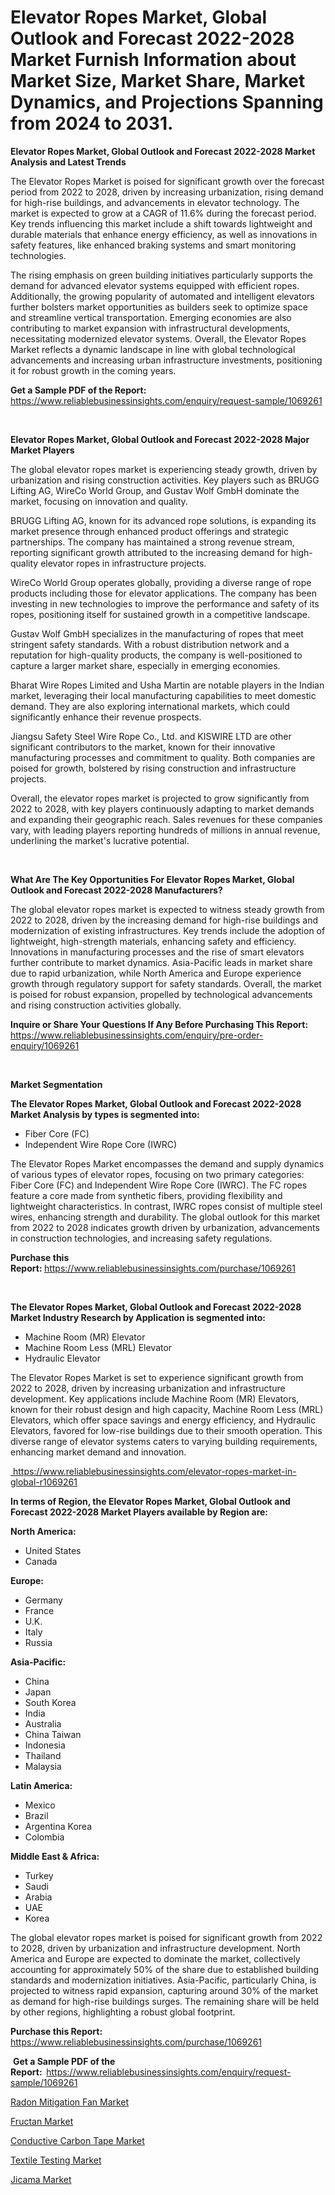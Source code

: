 <p><h1>Elevator Ropes Market, Global Outlook and Forecast 2022-2028 Market Furnish Information about Market Size, Market Share, Market Dynamics, and Projections Spanning from 2024 to 2031.</h1></p><p><strong>Elevator Ropes Market, Global Outlook and Forecast 2022-2028 Market Analysis and Latest Trends</strong></p>
<p><p>The Elevator Ropes Market is poised for significant growth over the forecast period from 2022 to 2028, driven by increasing urbanization, rising demand for high-rise buildings, and advancements in elevator technology. The market is expected to grow at a CAGR of 11.6% during the forecast period. Key trends influencing this market include a shift towards lightweight and durable materials that enhance energy efficiency, as well as innovations in safety features, like enhanced braking systems and smart monitoring technologies.</p><p>The rising emphasis on green building initiatives particularly supports the demand for advanced elevator systems equipped with efficient ropes. Additionally, the growing popularity of automated and intelligent elevators further bolsters market opportunities as builders seek to optimize space and streamline vertical transportation. Emerging economies are also contributing to market expansion with infrastructural developments, necessitating modernized elevator systems. Overall, the Elevator Ropes Market reflects a dynamic landscape in line with global technological advancements and increasing urban infrastructure investments, positioning it for robust growth in the coming years.</p></p>
<p><strong>Get a Sample PDF of the Report:&nbsp;</strong> <a href="https://www.reliablebusinessinsights.com/enquiry/request-sample/1069261">https://www.reliablebusinessinsights.com/enquiry/request-sample/1069261</a></p>
<p>&nbsp;</p>
<p><strong>Elevator Ropes Market, Global Outlook and Forecast 2022-2028 Major Market Players</strong></p>
<p><p>The global elevator ropes market is experiencing steady growth, driven by urbanization and rising construction activities. Key players such as BRUGG Lifting AG, WireCo World Group, and Gustav Wolf GmbH dominate the market, focusing on innovation and quality.</p><p>BRUGG Lifting AG, known for its advanced rope solutions, is expanding its market presence through enhanced product offerings and strategic partnerships. The company has maintained a strong revenue stream, reporting significant growth attributed to the increasing demand for high-quality elevator ropes in infrastructure projects.</p><p>WireCo World Group operates globally, providing a diverse range of rope products including those for elevator applications. The company has been investing in new technologies to improve the performance and safety of its ropes, positioning itself for sustained growth in a competitive landscape.</p><p>Gustav Wolf GmbH specializes in the manufacturing of ropes that meet stringent safety standards. With a robust distribution network and a reputation for high-quality products, the company is well-positioned to capture a larger market share, especially in emerging economies.</p><p>Bharat Wire Ropes Limited and Usha Martin are notable players in the Indian market, leveraging their local manufacturing capabilities to meet domestic demand. They are also exploring international markets, which could significantly enhance their revenue prospects.</p><p>Jiangsu Safety Steel Wire Rope Co., Ltd. and KISWIRE LTD are other significant contributors to the market, known for their innovative manufacturing processes and commitment to quality. Both companies are poised for growth, bolstered by rising construction and infrastructure projects.</p><p>Overall, the elevator ropes market is projected to grow significantly from 2022 to 2028, with key players continuously adapting to market demands and expanding their geographic reach. Sales revenues for these companies vary, with leading players reporting hundreds of millions in annual revenue, underlining the market's lucrative potential.</p></p>
<p>&nbsp;</p>
<p><strong>What Are The Key Opportunities For Elevator Ropes Market, Global Outlook and Forecast 2022-2028 Manufacturers?</strong></p>
<p><p>The global elevator ropes market is expected to witness steady growth from 2022 to 2028, driven by the increasing demand for high-rise buildings and modernization of existing infrastructures. Key trends include the adoption of lightweight, high-strength materials, enhancing safety and efficiency. Innovations in manufacturing processes and the rise of smart elevators further contribute to market dynamics. Asia-Pacific leads in market share due to rapid urbanization, while North America and Europe experience growth through regulatory support for safety standards. Overall, the market is poised for robust expansion, propelled by technological advancements and rising construction activities globally.</p></p>
<p><strong>Inquire or Share Your Questions If Any Before Purchasing This Report:</strong> <a href="https://www.reliablebusinessinsights.com/enquiry/pre-order-enquiry/1069261">https://www.reliablebusinessinsights.com/enquiry/pre-order-enquiry/1069261</a></p>
<p>&nbsp;</p>
<p><strong>Market Segmentation</strong></p>
<p><strong>The Elevator Ropes Market, Global Outlook and Forecast 2022-2028 Market Analysis by types is segmented into:</strong></p>
<p><ul><li>Fiber Core (FC)</li><li>Independent Wire Rope Core (IWRC)</li></ul></p>
<p><p>The Elevator Ropes Market encompasses the demand and supply dynamics of various types of elevator ropes, focusing on two primary categories: Fiber Core (FC) and Independent Wire Rope Core (IWRC). The FC ropes feature a core made from synthetic fibers, providing flexibility and lightweight characteristics. In contrast, IWRC ropes consist of multiple steel wires, enhancing strength and durability. The global outlook for this market from 2022 to 2028 indicates growth driven by urbanization, advancements in construction technologies, and increasing safety regulations.</p></p>
<p><strong>Purchase this Report:&nbsp;</strong><a href="https://www.reliablebusinessinsights.com/purchase/1069261">https://www.reliablebusinessinsights.com/purchase/1069261</a></p>
<p>&nbsp;</p>
<p><strong>The Elevator Ropes Market, Global Outlook and Forecast 2022-2028 Market Industry Research by Application is segmented into:</strong></p>
<p><ul><li>Machine Room (MR) Elevator</li><li>Machine Room Less (MRL) Elevator</li><li>Hydraulic Elevator</li></ul></p>
<p><p>The Elevator Ropes Market is set to experience significant growth from 2022 to 2028, driven by increasing urbanization and infrastructure development. Key applications include Machine Room (MR) Elevators, known for their robust design and high capacity, Machine Room Less (MRL) Elevators, which offer space savings and energy efficiency, and Hydraulic Elevators, favored for low-rise buildings due to their smooth operation. This diverse range of elevator systems caters to varying building requirements, enhancing market demand and innovation.</p></p>
<p><a href="https://www.reliablebusinessinsights.com/elevator-ropes-market-in-global-r1069261">&nbsp;https://www.reliablebusinessinsights.com/elevator-ropes-market-in-global-r1069261</a></p>
<p><strong>In terms of Region, the Elevator Ropes Market, Global Outlook and Forecast 2022-2028 Market Players available by Region are:</strong></p>
<p>
    <p> <strong> North America: </strong>
        <ul>
            <li>United States</li>
            <li>Canada</li>
        </ul>
        </p> 
    <p> <strong> Europe: </strong>
        <ul>
            <li>Germany</li>
            <li>France</li>
            <li>U.K.</li>
            <li>Italy</li>
            <li>Russia</li>
        </ul>
        </p> 
    <p> <strong> Asia-Pacific: </strong>
        <ul>
            <li>China</li>
            <li>Japan</li>
            <li>South Korea</li>
            <li>India</li>
            <li>Australia</li>
            <li>China Taiwan</li>
            <li>Indonesia</li>
            <li>Thailand</li>
            <li>Malaysia</li>
        </ul>
        </p> 
    <p> <strong> Latin America: </strong>
        <ul>
            <li>Mexico</li>
            <li>Brazil</li>
            <li>Argentina Korea</li>
            <li>Colombia</li>
        </ul>
        </p> 
    <p> <strong> Middle East & Africa: </strong>
        <ul>
            <li>Turkey</li>
            <li>Saudi</li>
            <li>Arabia</li>
            <li>UAE</li>
            <li>Korea</li>
        </ul>
    </p>
    </p>
<p><p>The global elevator ropes market is poised for significant growth from 2022 to 2028, driven by urbanization and infrastructure development. North America and Europe are expected to dominate the market, collectively accounting for approximately 50% of the share due to established building standards and modernization initiatives. Asia-Pacific, particularly China, is projected to witness rapid expansion, capturing around 30% of the market as demand for high-rise buildings surges. The remaining share will be held by other regions, highlighting a robust global footprint.</p></p>
<p><strong>Purchase this Report: </strong><a href="https://www.reliablebusinessinsights.com/purchase/1069261">https://www.reliablebusinessinsights.com/purchase/1069261</a></p>
<p>&nbsp;<strong>Get a Sample PDF of the Report:&nbsp;&nbsp;</strong><a href="https://www.reliablebusinessinsights.com/enquiry/request-sample/1069261">https://www.reliablebusinessinsights.com/enquiry/request-sample/1069261</a></p>
<p><strong></strong></p>
<p><p><a href="https://medium.com/@joseph.baker466547/the-global-market-overview-of-the-radon-mitigation-fan-market-provides-a-unique-perspective-on-1919cffbb8bc">Radon Mitigation Fan Market</a></p><p><a href="https://issuu.com/reportprime-2/docs/fructan-market-size-2030.pptx_5a509d31ed2ac5">Fructan Market</a></p><p><a href="https://medium.com/@chloeconn57/conductive-carbon-tape-market-industry-trends-and-forecast-for-period-from-2024-to-2031-bf5bc2108265">Conductive Carbon Tape Market</a></p><p><a href="https://www.linkedin.com/pulse/textile-testing-market-research-report-exploring-size-revenue-1pfrf?trackingId=zGp7kzCySsCiVrJhymRrnA%3D%3D">Textile Testing Market</a></p><p><a href="https://www.linkedin.com/pulse/jicama-market-size-growth-trends-industry-analysis-type-application-zq9je?trackingId=5eMWRH0%2FRNqby6MUwg36zQ%3D%3D">Jicama Market</a></p></p>